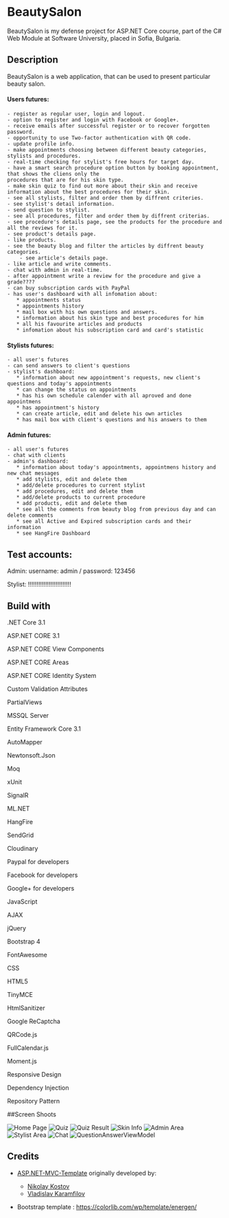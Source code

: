 # BeautySalon
BeautySalon is my defense project for ASP.NET Core course, part of the C# Web Module at Software University, placed in Sofia, Bulgaria.

## Description
BeautySalon is a web application, that can be used to present particular beauty salon.

#### Users futures:
	- register as regular user, login and logout.
	- option to register and login with Facebook or Google+.
	- receive emails after successful register or to recover forgotten password.
	- opportunity to use Two-factor authentication with QR code.
	- update profile info.
	- make appointments choosing between different beauty categories, stylists and procedures.
	- real-time checking for stylist's free hours for target day.
	- have a smart search procedure option button by booking appointment, that shows the cliens only the 
    procedures that are for his skin type.
	- make skin quiz to find out more about their skin and receive information about the best procedures for their skin.
	- see all stylists, filter and order them by diffrent criteries.
	- see stylist's detail information.
	- send question to stylist.
	- see all procedures, filter and order them by diffrent criterias.
	- see procedure's details page, see the products for the procedure and all the reviews for it.
	- see product's details page.
	- like products.
	- see the beauty blog and filter the articles by diffrent beauty categories.
        - see article's details page.
	- like article and write comments.
	- chat with admin in real-time.
	- after appointment write a review for the procedure and give a grade????
	- can buy subscription cards with PayPal
	- has user's dashboard with all infomation about: 
	   * appointments status
	   * appointments history
	   * mail box with his own questions and answers.
	   * information about his skin type and best procedures for him
	   * all his favourite articles and products
	   * infomation about his subscription card and card's statistic

#### Stylists futures:
	- all user's futures
	- can send answers to client's questions
	- stylist's dashboard: 
	   * information about new appointment's requests, new client's questions and today's appointments
	   * can change the status on appointments
	   * has his own schedule calender with all aproved and done appointmens
	   * has appointment's history
	   * can create article, edit and delete his own articles
	   * has mail box with client's questions and his answers to them
	   
#### Admin futures:
	- all user's futures
	- chat with clients
	- admin's dashboard: 
	   * information about today's appointments, appointmens history and new chat messages
	   * add stylists, edit and delete them
	   * add/delete procedures to current stylist
	   * add procedures, edit and delete them
	   * add/delete products to current procedure
	   * add products, edit and delete them
	   * see all the comments from beauty blog from previous day and can delete comments
	   * see all Active and Expired subscription cards and their information
	   * see HangFire Dashboard
	   
## Test accounts:

Admin: username: admin / password: 123456

Stylist: !!!!!!!!!!!!!!!!!!!!!!!!!

## Build with

.NET Core 3.1

ASP.NET CORE 3.1

ASP.NET CORE View Components 

ASP.NET CORE Areas

ASP.NET CORE Identity System

Custom Validation Attributes

PartialViews

MSSQL Server 

Entity Framework Core 3.1

AutoMapper

Newtonsoft.Json

Moq

xUnit

SignalR

ML.NET

HangFire 

SendGrid 

Cloudinary 

Paypal for developers

Facebook for developers 

Google+ for developers 

JavaScript

AJAX 

jQuery

Bootstrap 4

FontAwesome

CSS

HTML5

TinyMCE

HtmlSanitizer

Google ReCaptcha

QRCode.js

FullCalendar.js

Moment.js

Responsive Design

Dependency Injection

Repository Pattern


##Screen Shoots

![Home Page](https://res.cloudinary.com/dieu4mste/image/upload/v1607070125/HomePageLoggedUser_sqzud3.png)
![Quiz](https://res.cloudinary.com/dieu4mste/image/upload/v1607070125/SkinQuizTest_zctknt.png)
![Quiz Result](https://res.cloudinary.com/dieu4mste/image/upload/v1607070125/SkinQuizTestResult_w9jnud.png)
![Skin Info](https://res.cloudinary.com/dieu4mste/image/upload/v1607070125/MySkinInfo_eqxltb.png)
![Admin Area](https://res.cloudinary.com/dieu4mste/image/upload/v1607070125/adminArea_qr3ice.png)
![Stylist Area](https://res.cloudinary.com/dieu4mste/image/upload/v1607070126/stylistCalendar_wcrbuo.png)
![Chat](https://res.cloudinary.com/dieu4mste/image/upload/v1607070125/chatPage_sdzlvp.png)
![QuestionAnswerViewModel](https://res.cloudinary.com/dieu4mste/image/upload/v1607070125/questionAnswerView_cbcspu.png)


## Credits

- [ASP.NET-MVC-Template](https://github.com/NikolayIT/ASP.NET-Core-Template) originally developed by:
   * [Nikolay Kostov](https://github.com/NikolayIT)
   * [Vladislav Karamfilov](https://github.com/vladislav-karamfilov)

- Bootstrap template : https://colorlib.com/wp/template/energen/
